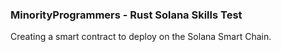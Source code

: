 ### MinorityProgrammers - Rust Solana Skills Test
Creating a smart contract to deploy on the Solana Smart Chain.

```
